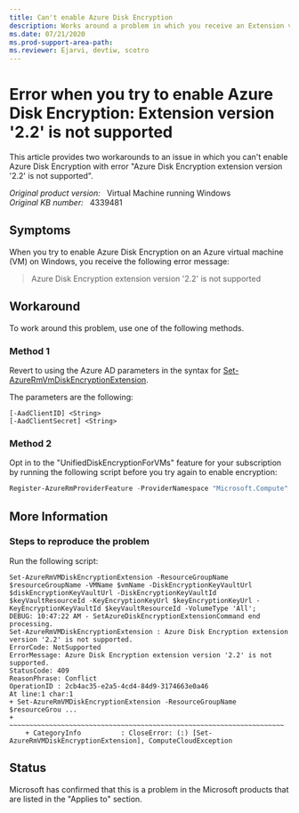 ```yaml
---
title: Can't enable Azure Disk Encryption
description: Works around a problem in which you receive an Extension version '2.2' is not supported error when you enable Azure Disk Encryption.
ms.date: 07/21/2020
ms.prod-support-area-path: 
ms.reviewer: Ejarvi, devtiw, scotro
---
```

# Error when you try to enable Azure Disk Encryption: Extension version '2.2' is not supported

This article provides two workarounds to an issue in which you can't enable Azure Disk Encryption with error "Azure Disk Encryption extension version '2.2' is not supported".

_Original product version:_ &nbsp; Virtual Machine running Windows  
_Original KB number:_ &nbsp; 4339481

## Symptoms

When you try to enable Azure Disk Encryption on an Azure virtual machine (VM) on Windows, you receive the following error message:

> Azure Disk Encryption extension version '2.2' is not supported 

## Workaround

To work around this problem, use one of the following methods.

### Method 1

Revert to using the Azure AD parameters in the syntax for [Set-AzureRmVmDiskEncryptionExtension](https://docs.microsoft.com/powershell/module/azurerm.compute/set-azurermvmdiskencryptionextension?view=azurermps-6.2.0).

The parameters are the following:

```
[-AadClientID] <String> 
[-AadClientSecret] <String>
```

### Method 2

Opt in to the "UnifiedDiskEncryptionForVMs" feature for your subscription by running the following script before you try again to enable encryption: 

```powershell
Register-AzureRmProviderFeature -ProviderNamespace "Microsoft.Compute" -FeatureName "UnifiedDiskEncryptionForVMs" # Wait 10 minutes until state transitions to 'Registered' Register-AzureRmResourceProvider -ProviderNamespace Microsoft.Compute
```

## More Information

### Steps to reproduce the problem

Run the following script:

```
Set-AzureRmVMDiskEncryptionExtension -ResourceGroupName $resourceGroupName -VMName $vmName -DiskEncryptionKeyVaultUrl $diskEncryptionKeyVaultUrl -DiskEncryptionKeyVaultId $keyVaultResourceId -KeyEncryptionKeyUrl $keyEncryptionKeyUrl -KeyEncryptionKeyVaultId $keyVaultResourceId -VolumeType 'All';
DEBUG: 10:47:22 AM - SetAzureDiskEncryptionExtensionCommand end processing.
Set-AzureRmVMDiskEncryptionExtension : Azure Disk Encryption extension version '2.2' is not supported.
ErrorCode: NotSupported
ErrorMessage: Azure Disk Encryption extension version '2.2' is not supported.
StatusCode: 409
ReasonPhrase: Conflict
OperationID : 2cb4ac35-e2a5-4cd4-84d9-3174663e0a46
At line:1 char:1
+ Set-AzureRmVMDiskEncryptionExtension -ResourceGroupName $resourceGrou ...
+ ~~~~~~~~~~~~~~~~~~~~~~~~~~~~~~~~~~~~~~~~~~~~~~~~~~~~~~~~~~~~~~~~~~~~~
    + CategoryInfo          : CloseError: (:) [Set-AzureRmVMDiskEncryptionExtension], ComputeCloudException
```

## Status

Microsoft has confirmed that this is a problem in the Microsoft products that are listed in the "Applies to" section.
